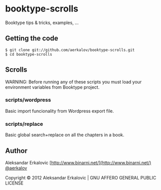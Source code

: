 booktype-scrolls
================

Booktype tips &amp; tricks, examples, ... 

Getting the code
----------------

    $ git clone git://github.com/aerkalov/booktype-scrolls.git
    $ cd booktype-scrolls

Scrolls
-------

WARNING: Before running any of these scripts you must load your environment variables from Booktype project.

### scripts/wordpress

Basic import funcionality from Wordpress export file.

### scripts/replace

Basic global search+replace on all the chapters in a book.

Author
------

Aleksandar Erkalovic [http://www.binarni.net/](http://www.binarni.net/) [@aerkalov](http://twitter.com/aerkalov/)

Copyright © 2012 Aleksandar Erkalovic | GNU AFFERO GENERAL PUBLIC LICENSE
